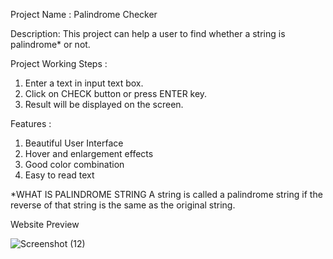 Project Name : Palindrome Checker

Description: This project can help a user to find whether a string is palindrome* or not. 

Project Working Steps :

1) Enter a text in input text box.
2) Click on CHECK button or press ENTER key.
3) Result will be displayed on the screen.

Features :
1) Beautiful User Interface 
2) Hover and enlargement effects
3) Good color combination
4) Easy to read text

*WHAT IS PALINDROME STRING
A string is called a palindrome string if the reverse of that string is the same as the original string.

Website Preview

![Screenshot (12)](https://user-images.githubusercontent.com/78090164/158030450-15718e87-5e3c-4880-9ea5-b5ddfbd98139.png)

